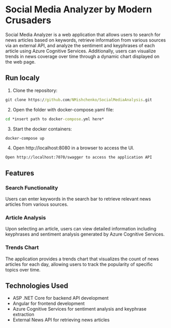 # Social Media Analyzer by Modern Crusaders

Social Media Analyzer is a web application that allows users to search for news articles based on keywords, retrieve information from various sources via an external API, and analyze the sentiment and keyphrases of each article using Azure Cognitive Services. Additionally, users can visualize trends in news coverage over time through a dynamic chart displayed on the web page.

## Run localy
1. Clone the repository:
```cmd
git clone https://github.com/NMishchenko/SocialMediaAnalysis.git
```
2. Open the folder with docker-compose.yaml file:
```cmd
cd *insert path to docker-compose.yml here*
```
3. Start the docker containers:
```cmd
docker-compose up
```
4. Open http://localhost:8080 in a browser to access the UI.

`Open http://localhost:7070/swagger to access the application API`

## Features
### Search Functionality
Users can enter keywords in the search bar to retrieve relevant news articles from various sources.

### Article Analysis
Upon selecting an article, users can view detailed information including keyphrases and sentiment analysis generated by Azure Cognitive Services.

### Trends Chart
The application provides a trends chart that visualizes the count of news articles for each day, allowing users to track the popularity of specific topics over time.

## Technologies Used
- ASP .NET Core for backend API development
- Angular for frontend development
- Azure Cognitive Services for sentiment analysis and keyphrase extraction
- External News API for retrieving news articles
